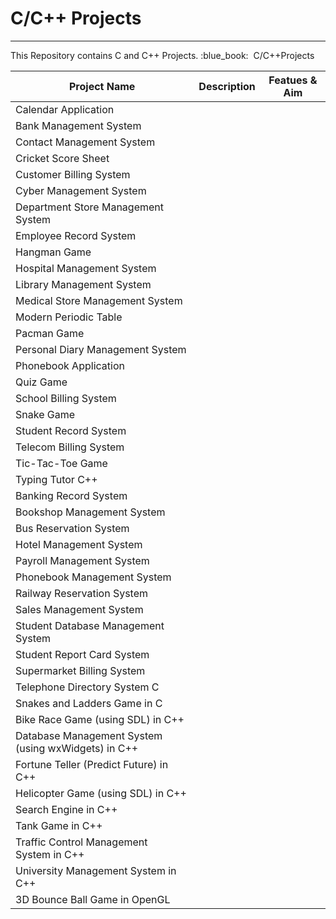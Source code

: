 # C/C++ Projects
<hr>
This Repository contains C and C++ Projects.
:blue_book: &nbsp;C/C++Projects

| Project Name                                                      | Description                       | Featues & Aim                    |
| ----------------------------------------------------------------- | --------------------------------- | ---------------------------------|
|   Calendar Application                                            |                                   |                                  |
|   Bank Management System                                          |                                   |                                  |
|   Contact Management System                                       |                                   |                                  |
|   Cricket Score Sheet                                             |                                   |                                  |
|   Customer Billing System                                         |                                   |                                  |
|   Cyber Management System                                         |                                   |                                  |
|   Department Store Management System                              |                                   |                                  |
|   Employee Record System                                          |                                   |                                  |
|   Hangman Game                                                    |                                   |                                  |
|   Hospital Management System                                      |                                   |                                  |
|   Library Management System                                       |                                   |                                  |
|   Medical Store Management System                                 |                                   |                                  |
|   Modern Periodic Table                                           |                                   |                                  |
|   Pacman Game                                                     |                                   |                                  |
|   Personal Diary Management System                                |                                   |                                  |
|   Phonebook Application                                           |                                   |                                  |
|   Quiz Game                                                       |                                   |                                  |
|   School Billing System                                           |                                   |                                  |
|   Snake Game                                                      |                                   |                                  |
|   Student Record System                                           |                                   |                                  |
|   Telecom Billing System                                          |                                   |                                  |
|   Tic-Tac-Toe Game                                                |                                   |                                  |
|   Typing Tutor C++                                                |                                   |                                  |
|   Banking Record System                                           |                                   |                                  |
|   Bookshop Management System                                      |                                   |                                  |
|   Bus Reservation System                                          |                                   |                                  |
|   Hotel Management System                                         |                                   |                                  |
|   Payroll Management System                                       |                                   |                                  |
|   Phonebook Management System                                     |                                   |                                  |
|   Railway Reservation System                                      |                                   |                                  |
|   Sales Management System                                         |                                   |                                  |
|   Student Database Management System                              |                                   |                                  |
|   Student Report Card System                                      |                                   |                                  |
|   Supermarket Billing System                                      |                                   |                                  |
|   Telephone Directory System C                                    |                                   |                                  |
|   Snakes and Ladders Game in C                                    |                                   |                                  |
|   Bike Race Game (using SDL) in C++                               |                                   |                                  |
|   Database Management System (using wxWidgets) in C++             |                                   |                                  |
|   Fortune Teller (Predict Future) in C++                          |                                   |                                  |
|   Helicopter Game (using SDL) in C++                              |                                   |                                  |
|   Search Engine in C++                                            |                                   |                                  |
|   Tank Game in C++                                                |                                   |                                  |
|   Traffic Control Management System in C++                        |                                   |                                  |
|   University Management System in C++                             |                                   |                                  |
|   3D Bounce Ball Game in OpenGL                                   |                                   |                                  |

